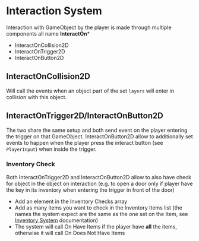 Interaction System
==================

Interaction with GameObject by the player is made through multiple components
all name **InteractOn***

- InteractOnCollision2D
- InteractOnTrigger2D
- InteractOnButton2D

## InteractOnCollision2D

Will call the events when an object part of the set `layers` will enter in collision
with this object.

## InteractOnTrigger2D/InteractOnButton2D

The two share the same setup and both send event on the player entering the
trigger on that GameObject. InteractOnButton2D allow to additionally set events
to happen when the player press the interact button (see `PlayerInput`) when
inside the trigger.

### Inventory Check

Both InteractOnTrigger2D and InteractOnButton2D allow to also have check for
object in the object on interaction (e.g. to open a door only if player have the
  key in its inventory when entering the trigger in front of the door)

- Add an element in the Inventory Checks array
- Add as many items you want to check in the Inventory Items list (the names the
  system expect are the same as the one set on the Item, see
  [Inventory System](./InventoySystem.md) documentation)
- The system will call On Have Items if the player have **all** the items,
otherwise it will call On Does Not Have Items
